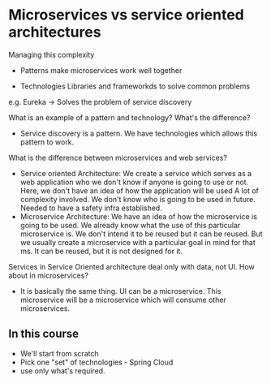 # Microservices vs service oriented architectures

Managing this complexity

- Patterns 
make microservices work well together

- Technologies
Libraries and frameworkds to solve common problems

e.g. Eureka -> Solves the problem of service discovery

What is an example of a pattern and technology? What's the difference?
- Service discovery is a pattern.
We have technologies which allows this pattern to work.

What is the difference between microservices and web services?
- Service oriented Architecture:
We create a service which serves as a web application who we don't know if anyone is going to use or not. Here, we don't have an idea of how the application will be used
A lot of complexity involved. 
We don't know who is going to be used in future. Needed to have a safety infra established. 
- Microservice Architecture:
We have an idea of how the microservice is going to be used.
We already know what the use of this particular microservice is. 
We don't intend it to be reused but it can be reused. But we usually create a microservice with a particular goal in mind for that ms.
It can be reused, but it is not designed for it.


Services in Service Oriented architecture deal only with data, not UI. How about in microservices?
- It is basically the same thing.
UI can be a microservice. This microservice will be a microservice which will consume other microservices.

## In this course
- We'll start from scratch
- Pick one "set" of technologies - Spring Cloud
- use only what's required.

